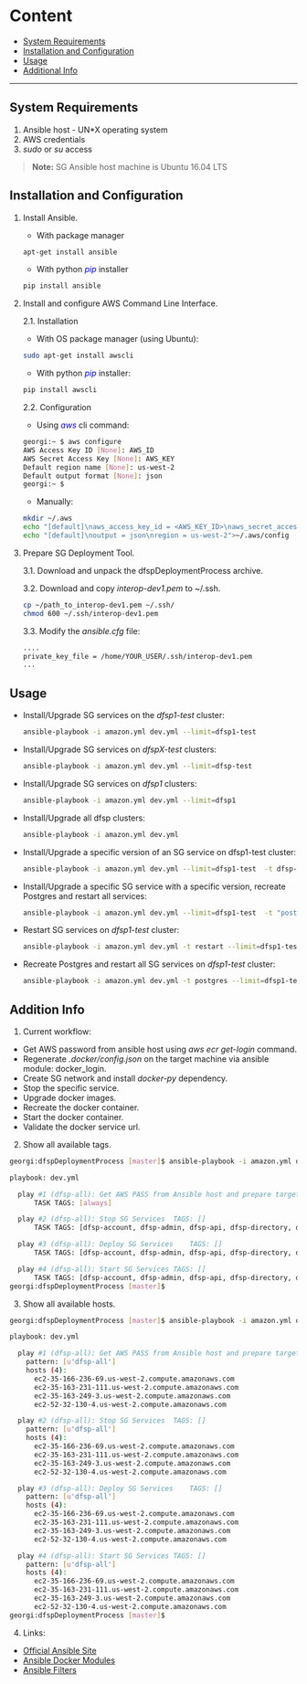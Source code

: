 # Content

- [System Requirements](#system-requirements)
- [Installation and Configuration](#installation-and-configuration)
- [Usage](#usage)
- [Additional Info](#additional-info)

---


## System Requirements
1. Ansible host - UN*X operating system
2. AWS credentials
3. *sudo* or *su* access 
 
>**Note:** SG Ansible host machine is Ubuntu 16.04 LTS

## Installation and Configuration

1. Install Ansible.

   * With package manager  
   
    ```bash  
    apt-get install ansible 
    ```
 
   * With python <span style="color:blue">*pip*</span> installer  
    ```bash
    pip install ansible
    
    ```
2. Install and configure  AWS Command Line Interface.

    2.1.  Installation
         
    * With OS package manager (using Ubuntu):
    ```bash
    sudo apt-get install awscli
    ```
    * With python <span style="color:blue">*pip*</span> installer:
    ```bash
    pip install awscli
    ```
    2.2. Configuration
    * Using <span style="color:blue">*aws*</span> cli command:
    ```bash
    georgi:~ $ aws configure
    AWS Access Key ID [None]: AWS_ID
    AWS Secret Access Key [None]: AWS_KEY
    Default region name [None]: us-west-2
    Default output format [None]: json
    georgi:~ $
    ```
    
    * Manually:
    ```bash
    mkdir ~/.aws
    echo "[default]\naws_access_key_id = <AWS_KEY_ID>\naws_secret_access_key = <AWS_SECRET_KEY>" >~/.aws/credentials
    echo "[default]\noutput = json\nregion = us-west-2">~/.aws/config
    ```
3. Prepare SG Deployment Tool.

    3.1. Download and unpack the dfspDeploymentProcess archive.
    
    3.2. Download and copy *interop-dev1.pem* to ~/.ssh.
    ```bash
    cp ~/path_to_interop-dev1.pem ~/.ssh/
    chmod 600 ~/.ssh/interop-dev1.pem
    ```
    3.3. Modify the *ansible.cfg* file:
    ```bash
    ....
    private_key_file = /home/YOUR_USER/.ssh/interop-dev1.pem
    ...
    ```
## Usage
* Install/Upgrade SG services on the *dfsp1-test* cluster:

    ```bash
    ansible-playbook -i amazon.yml dev.yml --limit=dfsp1-test
     ```
* Install/Upgrade SG services on *dfspX-test* clusters:

    ```bash
    ansible-playbook -i amazon.yml dev.yml --limit=dfsp-test
     ```
* Install/Upgrade SG services on *dfsp1* clusters:

    ```bash
    ansible-playbook -i amazon.yml dev.yml --limit=dfsp1
     ```
* Install/Upgrade all dfsp clusters:

    ```bash
    ansible-playbook -i amazon.yml dev.yml
     ```
* Install/Upgrade a specific version of an SG service on dfsp1-test cluster:

    ```bash
    ansible-playbook -i amazon.yml dev.yml --limit=dfsp1-test  -t dfsp-admin -e "admin_version=0.10.7-master"
     ```
* Install/Upgrade a specific SG service with a specific version, recreate Postgres and restart all services:

    ```bash
    ansible-playbook -i amazon.yml dev.yml --limit=dfsp1-test  -t "postgres,dfsp-admin" -e "admin_version=0.10.7-master"
     ```
* Restart SG services on *dfsp1-test* cluster:

    ```bash
    ansible-playbook -i amazon.yml dev.yml -t restart --limit=dfsp1-test
     ```
* Recreate Postgres and restart all SG services on *dfsp1-test* cluster:

    ```bash
    ansible-playbook -i amazon.yml dev.yml -t postgres --limit=dfsp1-test
     ```
       

## Addition Info
1. Current workflow:
* Get AWS password from ansible host using *aws ecr get-login* command.
* Regenerate *.docker/config.json* on the target machine via ansible module: docker_login.
* Create SG network and install *docker-py* dependency.
* Stop the specific service.
* Upgrade docker images.
* Recreate the docker container.
* Start the docker container.
* Validate the docker service url.
2. Show all available tags.
```bash
georgi:dfspDeploymentProcess [master]$ ansible-playbook -i amazon.yml dev.yml --list-tags 

playbook: dev.yml

  play #1 (dfsp-all): Get AWS PASS from Ansible host and prepare target machines	TAGS: [always]
      TASK TAGS: [always]

  play #2 (dfsp-all): Stop SG Services	TAGS: []
      TASK TAGS: [dfsp-account, dfsp-admin, dfsp-api, dfsp-directory, dfsp-identity, dfsp-ledger, dfsp-rule, dfsp-subscription, dfsp-transfer, dfsp-ussd, postgres, restart]

  play #3 (dfsp-all): Deploy SG Services	TAGS: []
      TASK TAGS: [dfsp-account, dfsp-admin, dfsp-api, dfsp-directory, dfsp-identity, dfsp-ledger, dfsp-rule, dfsp-subscription, dfsp-transfer, dfsp-ussd, postgres]

  play #4 (dfsp-all): Start SG Services	TAGS: []
      TASK TAGS: [dfsp-account, dfsp-admin, dfsp-api, dfsp-directory, dfsp-identity, dfsp-ledger, dfsp-rule, dfsp-subscription, dfsp-transfer, dfsp-ussd, postgres, restart]
georgi:dfspDeploymentProcess [master]$ 
```
3. Show all available hosts.
```bash
georgi:dfspDeploymentProcess [master]$ ansible-playbook -i amazon.yml dev.yml --list-hosts

playbook: dev.yml

  play #1 (dfsp-all): Get AWS PASS from Ansible host and prepare target machines	TAGS: [always]
    pattern: [u'dfsp-all']
    hosts (4):
      ec2-35-166-236-69.us-west-2.compute.amazonaws.com
      ec2-35-163-231-111.us-west-2.compute.amazonaws.com
      ec2-35-163-249-3.us-west-2.compute.amazonaws.com
      ec2-52-32-130-4.us-west-2.compute.amazonaws.com

  play #2 (dfsp-all): Stop SG Services	TAGS: []
    pattern: [u'dfsp-all']
    hosts (4):
      ec2-35-166-236-69.us-west-2.compute.amazonaws.com
      ec2-35-163-231-111.us-west-2.compute.amazonaws.com
      ec2-35-163-249-3.us-west-2.compute.amazonaws.com
      ec2-52-32-130-4.us-west-2.compute.amazonaws.com

  play #3 (dfsp-all): Deploy SG Services	TAGS: []
    pattern: [u'dfsp-all']
    hosts (4):
      ec2-35-166-236-69.us-west-2.compute.amazonaws.com
      ec2-35-163-231-111.us-west-2.compute.amazonaws.com
      ec2-35-163-249-3.us-west-2.compute.amazonaws.com
      ec2-52-32-130-4.us-west-2.compute.amazonaws.com

  play #4 (dfsp-all): Start SG Services	TAGS: []
    pattern: [u'dfsp-all']
    hosts (4):
      ec2-35-166-236-69.us-west-2.compute.amazonaws.com
      ec2-35-163-231-111.us-west-2.compute.amazonaws.com
      ec2-35-163-249-3.us-west-2.compute.amazonaws.com
      ec2-52-32-130-4.us-west-2.compute.amazonaws.com
georgi:dfspDeploymentProcess [master]$ 
```
4. Links:
* [Official Ansible Site](https://www.ansible.com/)
* [Ansible Docker Modules](https://docs.ansible.com/ansible/list_of_cloud_modules.html#docker)
* [Ansible Filters](http://docs.ansible.com/ansible/playbooks_filters.html)
